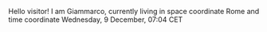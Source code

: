 Hello visitor! I am Giammarco, currently living in space coordinate Rome and time coordinate Wednesday, 9 December, 07:04 CET
